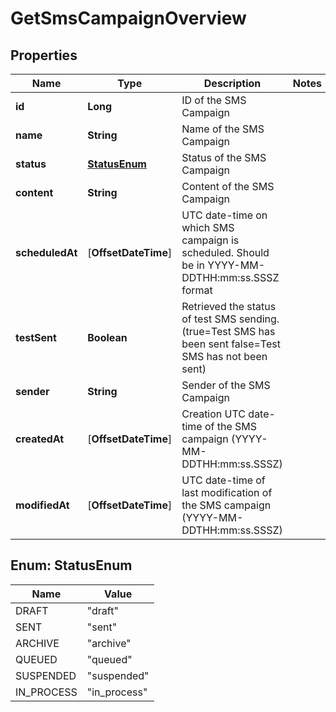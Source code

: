 
# GetSmsCampaignOverview

## Properties
Name | Type | Description | Notes
------------ | ------------- | ------------- | -------------
**id** | **Long** | ID of the SMS Campaign | 
**name** | **String** | Name of the SMS Campaign | 
**status** | [**StatusEnum**](#StatusEnum) | Status of the SMS Campaign | 
**content** | **String** | Content of the SMS Campaign | 
**scheduledAt** | [**OffsetDateTime**] | UTC date-time on which SMS campaign is scheduled. Should be in YYYY-MM-DDTHH:mm:ss.SSSZ format | 
**testSent** | **Boolean** | Retrieved the status of test SMS sending. (true&#x3D;Test SMS has been sent  false&#x3D;Test SMS has not been sent) | 
**sender** | **String** | Sender of the SMS Campaign | 
**createdAt** | [**OffsetDateTime**] | Creation UTC date-time of the SMS campaign (YYYY-MM-DDTHH:mm:ss.SSSZ) | 
**modifiedAt** | [**OffsetDateTime**] | UTC date-time of last modification of the SMS campaign (YYYY-MM-DDTHH:mm:ss.SSSZ) | 


<a name="StatusEnum"></a>
## Enum: StatusEnum
Name | Value
---- | -----
DRAFT | &quot;draft&quot;
SENT | &quot;sent&quot;
ARCHIVE | &quot;archive&quot;
QUEUED | &quot;queued&quot;
SUSPENDED | &quot;suspended&quot;
IN_PROCESS | &quot;in_process&quot;



